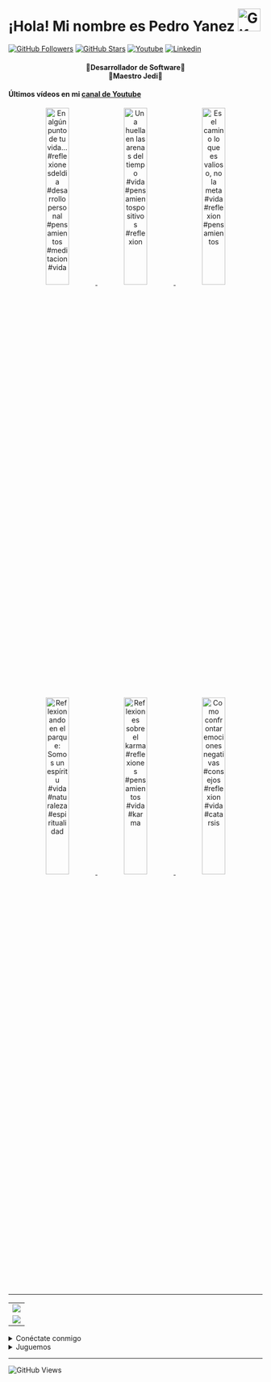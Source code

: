 <!-- Título -->
<h1>¡Hola! Mi nombre es Pedro Yanez
  <img src="https://raw.githubusercontent.com/nixin72/nixin72/master/wave.gif"
          alt="Gif animado de mano saludando"
          height="45"
          width="45" />
</h1>

[![GitHub Followers][github_followers_badge]][github]
[![GitHub Stars][github_stars_badge]][github]
[![Youtube][youtube_badge]][youtube]
[![Linkedin][linkedin_badge]][linkedin]
<br>

<!-- Descripción -->
<h4 align="center">
  🔴Desarrollador de Software🔴<br>
  🔵Maestro Jedi🔵
</h4>

#### Últimos vídeos en mi [canal de Youtube][youtube]
<div align="center">
  
<a href='https://youtu.be/Ixht7BGicu8' target='_blank'>
  <img width='30%' src='https://img.youtube.com/vi/Ixht7BGicu8/mqdefault.jpg' alt='En algún punto de tu vida...#reflexionesdeldia #desarrollopersonal #pensamientos #meditacion #vida' /zz>
</a>
<a href='https://youtu.be/HvM9uo0GQYE' target='_blank'>
  <img width='30%' src='https://img.youtube.com/vi/HvM9uo0GQYE/mqdefault.jpg' alt='Una huella en las arenas del tiempo #vida #pensamientospositivos #reflexion' /zz>
</a>
<a href='https://youtu.be/jtQMK_7k51g' target='_blank'>
  <img width='30%' src='https://img.youtube.com/vi/jtQMK_7k51g/mqdefault.jpg' alt='Es el camino lo que es valioso, no la meta #vida #reflexion #pensamientos' /zz>
</a>
<a href='https://youtu.be/iDrFuzrbZKk' target='_blank'>
  <img width='30%' src='https://img.youtube.com/vi/iDrFuzrbZKk/mqdefault.jpg' alt='Reflexionando en el parque: Somos un espíritu #vida #naturaleza #espiritualidad' /zz>
</a>
<a href='https://youtu.be/-FljT_oQS84' target='_blank'>
  <img width='30%' src='https://img.youtube.com/vi/-FljT_oQS84/mqdefault.jpg' alt='Reflexiones sobre el karma #reflexiones #pensamientos #vida #karma' /zz>
</a>
<a href='https://youtu.be/7zoCFComWFo' target='_blank'>
  <img width='30%' src='https://img.youtube.com/vi/7zoCFComWFo/mqdefault.jpg' alt='Como confrontar emociones negativas #consejos #reflexion #vida #catarsis' /zz>
</a>
</div>

<hr/>
<!-- Estadísticas -->
<table align="center">
  <tr>
    <td align="center">
      <img src="https://github-readme-stats.vercel.app/api/top-langs/?username=wotanCode&langs_count=10&hide_border=true&layout=compact&theme=github_dark"/>
    </td>
  </tr>
  <tr>
    <td align="center">
      <img src="https://github-readme-stats.vercel.app/api?username=wotanCode&hide_border=true&show_icons=true&theme=github_dark"/>
    </td>
  </tr>
</table>

<!-- Redes sociales -->
<details>
  <summary>Conéctate conmigo</summary>

## 🟣¡Redes sociales!🟣

[![Youtube][youtube_badge_large]][youtube]
[![Linkedin][linkedin_badge_large]][linkedin]
</details>

<details>
  <summary>Juguemos</summary>
  
###### ⚪¿Quieres jugar?⚪
[![CHESS][chess_badge]][chess]
[![LICHESS][lichess_badge]][lichess]
</details>

<!-- Visitas al perfil -->
<hr/>

![GitHub Views][profile_views_badge]

<!-- Variables -->
[github]: https://github.com/wotanCode
[youtube]: https://www.youtube.com/channel/UCwISu2hFg7EpOIZ8aV7iS6g?sub_confirmation=1
[linkedin]: https://www.linkedin.com/in/pedro-yanez/
[chess]: https://www.chess.com/member/pedroelhumano
[lichess]: https://lichess.org/@/pedroelhumano
[github_followers_badge]: https://img.shields.io/github/followers/wotanCode?style=social
[github_stars_badge]: https://img.shields.io/github/stars/wotanCode?style=social
[youtube_badge]: https://img.shields.io/badge/Youtube-FF0000?&logo=Youtube&logoColor=white&labelColor=101010
[linkedin_badge]: https://img.shields.io/badge/Linkedin-00d8fd?&logo=linkedin&logoColor=white&labelColor=101010
[youtube_badge_large]: https://img.shields.io/badge/Youtube-FF0000?style=for-the-badge&logo=Youtube&logoColor=white&labelColor=101010
[linkedin_badge_large]: https://img.shields.io/badge/Linkedin-00d8fd?style=for-the-badge&logo=linkedin&logoColor=white&labelColor=101010
[chess_badge]: https://img.shields.io/badge/-CHESS.COM-6C9E3F?style=flat-square&logo=Lichess&labelColor=101010
[lichess_badge]: https://img.shields.io/badge/-LICHESS-ffffff?style=flat-square&logo=Lichess&labelColor=101010
[profile_views_badge]: https://komarev.com/ghpvc/?username=wotanCode&style=for-the-badge&color=red&label=Total%20profile%20views